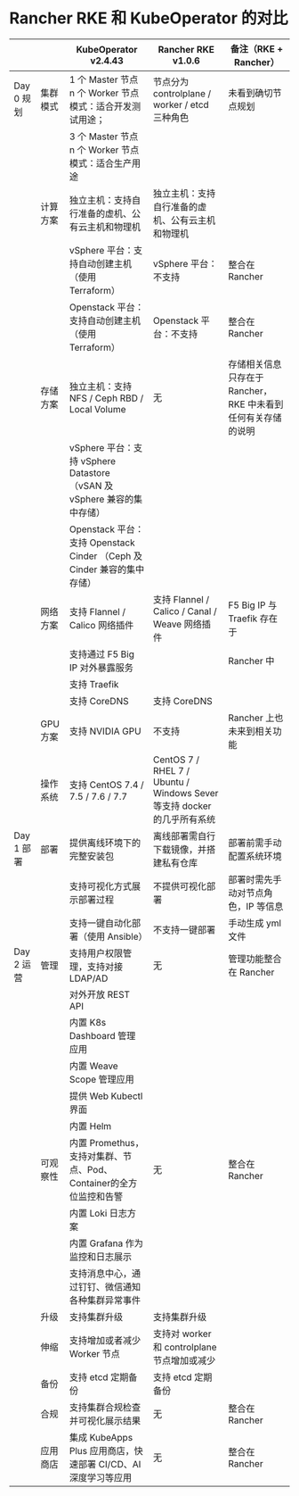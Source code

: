# Rancher RKE 和 KubeOperator 的对比

|            |          | KubeOperator v2.4.43                                         | Rancher RKE v1.0.6                                           | 备注（RKE + Rancher）                                        |
| ---------- | -------- | ------------------------------------------------------------ | ------------------------------------------------------------ | ------------------------------------------------------------ |
| Day 0 规划 | 集群模式 | 1 个 Master 节点 n 个 Worker 节点模式：适合开发测试用途；    | 节点分为 controlplane / worker / etcd 三种角色               | 未看到确切节点规划                                           |
|            |          | 3 个 Master 节点 n 个 Worker 节点模式：适合生产用途          |                                                              |                                                              |
|            | 计算方案 | 独立主机：支持自行准备的虚机、公有云主机和物理机             | 独立主机：支持自行准备的虚机、公有云主机和物理机             |                                                              |
|            |          | vSphere 平台：支持自动创建主机（使用 Terraform）             | vSphere 平台：不支持                                         | 整合在 Rancher                                               |
|            |          | Openstack 平台：支持自动创建主机 （使用 Terraform）          | Openstack 平台：不支持                                       | 整合在 Rancher                                               |
|            | 存储方案 | 独立主机：支持 NFS / Ceph RBD / Local Volume                 | 无                                                           | 存储相关信息只存在于 Rancher，RKE 中未看到任何有关存储的说明 |
|            |          | vSphere 平台：支持 vSphere Datastore （vSAN 及 vSphere 兼容的集中存储） |                                                              |                                                              |
|            |          | Openstack 平台：支持 Openstack Cinder （Ceph 及 Cinder 兼容的集中存储） |                                                              |                                                              |
|            | 网络方案 | 支持 Flannel / Calico 网络插件                               | 支持 Flannel / Calico / Canal / Weave 网络插件               | F5 Big IP 与 Traefik 存在于                                  |
|            |          | 支持通过 F5 Big IP 对外暴露服务                              |                                                              | Rancher 中                                                   |
|            |          | 支持 Traefik                                                 |                                                              |                                                              |
|            |          | 支持 CoreDNS                                                 | 支持 CoreDNS                                                 |                                                              |
|            | GPU 方案 | 支持 NVIDIA GPU                                              | 不支持                                                       | Rancher 上也未来到相关功能                                   |
|            | 操作系统 | 支持 CentOS 7.4 / 7.5 / 7.6 / 7.7                            | CentOS 7 / RHEL 7 / Ubuntu / Windows Sever 等支持 docker 的几乎所有系统 |                                                              |
| Day 1 部署 | 部署     | 提供离线环境下的完整安装包                                   | 离线部署需自行下载镜像，并搭建私有仓库                       | 部署前需手动配置系统环境                                     |
|            |          | 支持可视化方式展示部署过程                                   | 不提供可视化部署                                             | 部署时需先手动对节点角色，IP 等信息                          |
|            |          | 支持一键自动化部署（使用 Ansible）                           | 不支持一键部署                                               | 手动生成 yml 文件                                            |
| Day 2 运营 | 管理     | 支持用户权限管理，支持对接 LDAP/AD                           | 无                                                           | 管理功能整合在 Rancher                                       |
|            |          | 对外开放 REST API                                            |                                                              |                                                              |
|            |          | 内置 K8s Dashboard 管理应用                                  |                                                              |                                                              |
|            |          | 内置 Weave Scope 管理应用                                    |                                                              |                                                              |
|            |          | 提供 Web Kubectl 界面                                        |                                                              |                                                              |
|            |          | 内置 Helm                                                    |                                                              |                                                              |
|            | 可观察性 | 内置 Promethus，支持对集群、节点、Pod、Container的全方位监控和告警 | 无                                                           | 整合在 Rancher                                               |
|            |          | 内置 Loki 日志方案                                           |                                                              |                                                              |
|            |          | 内置 Grafana 作为监控和日志展示                              |                                                              |                                                              |
|            |          | 支持消息中心，通过钉钉、微信通知各种集群异常事件             |                                                              |                                                              |
|            | 升级     | 支持集群升级                                                 | 支持集群升级                                                 |                                                              |
|            | 伸缩     | 支持增加或者减少 Worker 节点                                 | 支持对 worker 和 controlplane 节点增加或减少                 |                                                              |
|            | 备份     | 支持 etcd 定期备份                                           | 支持 etcd 定期备份                                           |                                                              |
|            | 合规     | 支持集群合规检查并可视化展示结果                             | 无                                                           | 整合在 Rancher                                               |
|            | 应用商店 | 集成 KubeApps Plus 应用商店，快速部署 CI/CD、AI 深度学习等应用 | 无                                                           | 整合在 Rancher                                               |